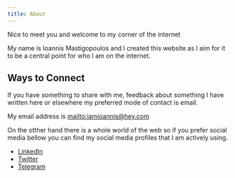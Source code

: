 ```yaml
---
title: About
---
```

Nice to meet you and welcome to my corner of the internet

My name is Ioannis Mastigopoulos and I created this website as I aim for it to be a central point for who I am on the internet.

## Ways to Connect

If you have something to share with me, feedback about something I have written here or elsewhere my preferred mode of contact is email.

My email address is <mailto:iamioannis@hey.com>

On the otther hand there is a whole world of the web so if you prefer social media bellow you can find my social media profiles that I am actively using. 
* [LinkedIn](https://www.linkedin.com/in/ioannismastigopoulos/)
* [Twitter](https://twitter.com/iamioannis)
* [Telegram](https://t.me/iamioannis)
  